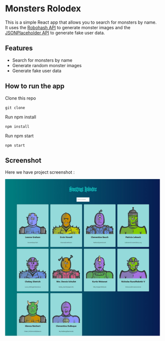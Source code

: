 # Monsters Rolodex
This is a simple React app that allows you to search for monsters by name. It uses the [Robohash API](https://robohash.org/) to generate monster images and the [JSONPlaceholder API](https://jsonplaceholder.typicode.com/) to generate fake user data.

## Features
- Search for monsters by name
- Generate random monster images
- Generate fake user data

## How to run the app
Clone this repo
```
git clone
```
Run npm install
```
npm install
```
Run npm start
```
npm start
```

## Screenshot
Here we have project screenshot :

![screenshot](screenshot.jpeg)
